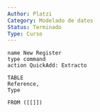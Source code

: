 ```yaml
---
Author: Platzi
Category: Modelado de datos
Status: Terminado
Type: Curso
---
```

```button
name New Register
type command
action QuickAdd: Extracto
```

```dataview
TABLE 
Reference, 
Type

FROM ([[]])
```





